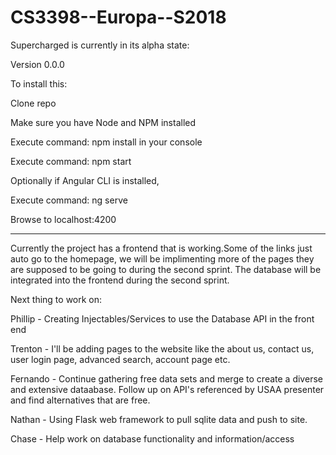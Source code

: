 # CS3398--Europa--S2018

Supercharged is currently in its alpha state:

Version 0.0.0

To install this:

Clone repo

Make sure you have Node and NPM installed

Execute command: npm install in your console

Execute command: npm start

Optionally if Angular CLI is installed,

Execute command: ng serve

Browse to localhost:4200


--------------------------------------------------------------------------------------------------
Currently the project has a frontend that is working.Some of the links just auto go to the homepage, we will be implimenting more of the pages they are supposed to be going to during the second sprint.
The database will be integrated into the frontend during the second sprint.

Next thing to work on:

Phillip - Creating Injectables/Services to use the Database API in the front end

Trenton - I'll be adding pages to the website like the about us, contact us, user login page, advanced search, account page etc.

Fernando - Continue gathering free data sets and merge to create a diverse and extensive dataabase.
		   Follow up on API's referenced by USAA presenter and find alternatives that are free.

Nathan - Using Flask web framework to pull sqlite data and push to site.

Chase - Help work on database functionality and information/access
